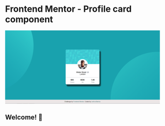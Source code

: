 # Frontend Mentor - Profile card component

![Design preview for the Profile card component coding challenge](./design/screen.png)

## Welcome! 👋



